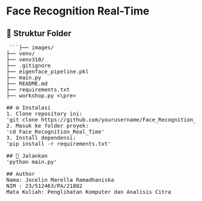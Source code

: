 ﻿# Face Recognition Real-Time

## 📁 Struktur Folder
<pre> ```├── images/
├── venv/
├── venv310/
├── .gitignore
├── eigenface_pipeline.pkl
├── main.py
├── README.md
├── requirements.txt
├── workshop.py <\pre>

## ⚙️ Instalasi
1. Clone repository ini:
'git clone https://github.com/yourusername/Face_Recognition_Real_Time.git'
2. Masuk ke folder proyek:
'cd Face_Recognition_Real_Time'
3. Install dependensi:
'pip install -r requirements.txt'

## 🚀 Jalankan
'python main.py'

## Author
Nama: Jocelin Marella Ramadhaniska
NIM : 23/512463/PA/21882
Mata Kuliah: Penglihatan Komputer dan Analisis Citra
